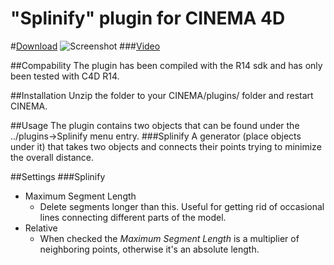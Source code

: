 "Splinify" plugin for CINEMA 4D
=============

#[Download](https://github.com/eighteight/Splinify/archive/master.zip)
![Screenshot](https://raw.github.com/eighteight/Splinify/master/screenshot.png)
###[Video](https://vimeo.com/70096750)

##Compability
The plugin has been compiled with the R14 sdk and has only been tested with C4D R14.

##Installation
Unzip the folder to your CINEMA/plugins/ folder and restart CINEMA.


##Usage
The plugin contains two objects that can be found under the ../plugins->Splinify menu entry.
###Splinify
A generator (place objects under it) that takes two objects and connects their points trying to minimize the overall distance.


##Settings
###Splinify
* Maximum Segment Length
  * Delete segments longer than this. Useful for getting rid of occasional lines connecting different parts of the model.
* Relative
  * When checked the _Maximum Segment Length_ is a multiplier of neighboring points, otherwise it's an absolute length.

